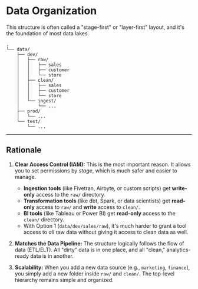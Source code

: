 # Data Organization

This structure is often called a "stage-first" or "layer-first" layout, and it's the foundation of most data lakes.

```
.
└── data/
    ├── dev/
    │   ├── raw/
    │   │   ├── sales
    │   │   ├── customer
    │   │   └── store
    │   ├── clean/
    │   │   ├── sales
    │   │   ├── customer
    │   │   └── store
    │   └── ingest/
    │       └── ...
    ├── prod/
    │   └── ...
    └── test/
        └── ...
```

-----

## Rationale

1. **Clear Access Control (IAM):** This is the most important reason. It allows you to set permissions by *stage*, which is much safer and easier to manage.

   * **Ingestion tools** (like Fivetran, Airbyte, or custom scripts) get **write-only** access to the `raw/` directory.
   * **Transformation tools** (like dbt, Spark, or data scientists) get **read-only** access to `raw/` and **write** access to `clean/`.
   * **BI tools** (like Tableau or Power BI) get **read-only** access to the `clean/` directory.
   * With Option 1 (`data/dev/sales/raw`), it's much harder to grant a tool access to *all* raw data without giving it access to clean data as well.
1. **Matches the Data Pipeline:** The structure logically follows the flow of data (ETL/ELT). All "dirty" data is in one place, and all "clean," analytics-ready data is in another.
1. **Scalability:** When you add a new data source (e.g., `marketing`, `finance`), you simply add a new folder inside `raw/` and `clean/`. The top-level hierarchy remains simple and organized.

